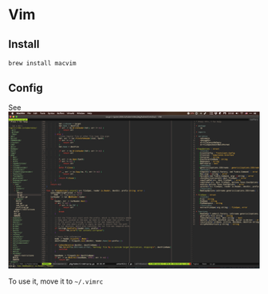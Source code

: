 # Vim

## Install

```sh
brew install macvim
```

## Config

See [![here](./screenshot.png)](./vimrc)

To use it, move it to `~/.vimrc`

